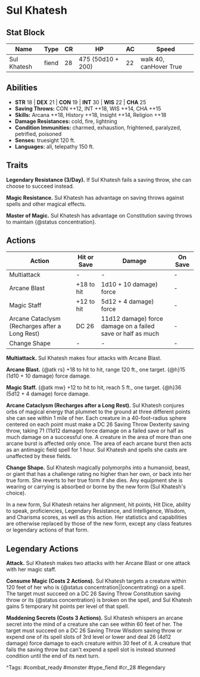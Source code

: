 # Sul Khatesh

## Stat Block

| Name | Type | CR | HP | AC | Speed |
|------|------|----|----|----|-------|
| Sul Khatesh | fiend | 28 | 475 (50d10 + 200) | 22 | walk 40, canHover True |

## Abilities

- **STR** 18 | **DEX** 21 | **CON** 19 | **INT** 30 | **WIS** 22 | **CHA** 25
- **Saving Throws:** CON ++12, INT ++18, WIS ++14, CHA ++15  
- **Skills:** Arcana ++18, History ++18, Insight ++14, Religion ++18  
- **Damage Resistances:** cold, fire, lightning  
- **Condition Immunities:** charmed, exhaustion, frightened, paralyzed, petrified, poisoned  
- **Senses:** truesight 120 ft.  
- **Languages:** all, telepathy 150 ft.

## Traits

**Legendary Resistance (3/Day).** If Sul Khatesh fails a saving throw, she can choose to succeed instead.

**Magic Resistance.** Sul Khatesh has advantage on saving throws against spells and other magical effects.

**Master of Magic.** Sul Khatesh has advantage on Constitution saving throws to maintain {@status concentration}.


## Actions

| Action | Hit or Save | Damage | On Save |
|--------|--------------|--------|----------|
| Multiattack | - | - | - |
| Arcane Blast | +18 to hit | 1d10 + 10 damage) force | - |
| Magic Staff | +12 to hit | 5d12 + 4 damage) force | - |
| Arcane Cataclysm (Recharges after a Long Rest) | DC 26 | 11d12 damage) force damage on a failed save or half as much | - |
| Change Shape | - | - | - |

**Multiattack.** Sul Khatesh makes four attacks with Arcane Blast.

**Arcane Blast.** {@atk rs} +18 to hit to hit, range 120 ft., one target. {@h}15 (1d10 + 10 damage) force damage.

**Magic Staff.** {@atk mw} +12 to hit to hit, reach 5 ft., one target. {@h}36 (5d12 + 4 damage) force damage.

**Arcane Cataclysm (Recharges after a Long Rest).** Sul Khatesh conjures orbs of magical energy that plummet to the ground at three different points she can see within 1 mile of her. Each creature in a 40-foot-radius sphere centered on each point must make a DC 26 Saving Throw Dexterity saving throw, taking 71 (11d12 damage) force damage on a failed save or half as much damage on a successful one. A creature in the area of more than one arcane burst is affected only once. The area of each arcane burst then acts as an antimagic field spell for 1 hour. Sul Khatesh and spells she casts are unaffected by these fields.

**Change Shape.** Sul Khatesh magically polymorphs into a humanoid, beast, or giant that has a challenge rating no higher than her own, or back into her true form. She reverts to her true form if she dies. Any equipment she is wearing or carrying is absorbed or borne by the new form (Sul Khatesh's choice).

In a new form, Sul Khatesh retains her alignment, hit points, Hit Dice, ability to speak, proficiencies, Legendary Resistance, and Intelligence, Wisdom, and Charisma scores, as well as this action. Her statistics and capabilities are otherwise replaced by those of the new form, except any class features or legendary actions of that form.

## Legendary Actions

**Attack.** Sul Khatesh makes two attacks with her Arcane Blast or one attack with her magic staff.

**Consume Magic (Costs 2 Actions).** Sul Khatesh targets a creature within 120 feet of her who is {@status concentration||concentrating} on a spell. The target must succeed on a DC 26 Saving Throw Constitution saving throw or its {@status concentration} is broken on the spell, and Sul Khatesh gains 5 temporary hit points per level of that spell.

**Maddening Secrets (Costs 3 Actions).** Sul Khatesh whispers an arcane secret into the mind of a creature she can see within 60 feet of her. The target must succeed on a DC 26 Saving Throw Wisdom saving throw or expend one of its spell slots of 3rd level or lower and deal 26 (4d12 damage) force damage to each creature within 30 feet of it. A creature that fails the saving throw but can't expend a spell slot is instead stunned condition until the end of its next turn.



^Tags: #combat_ready #monster #type_fiend #cr_28 #legendary